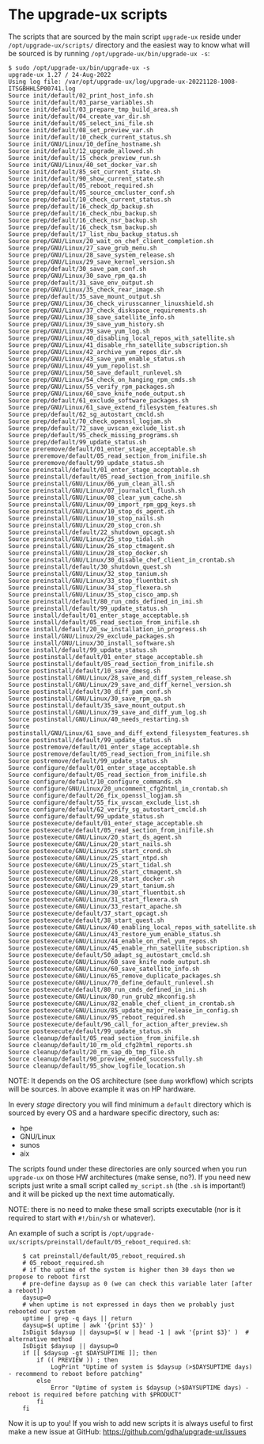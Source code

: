 # The upgrade-ux scripts

The scripts that are sourced by the main script `upgrade-ux` reside under `/opt/upgrade-ux/scripts/` directory and the easiest way to know what will be sourced is by running `/opt/upgrade-ux/bin/upgrade-ux -s`:

    $ sudo /opt/upgrade-ux/bin/upgrade-ux -s
    upgrade-ux 1.27 / 24-Aug-2022
    Using log file: /var/opt/upgrade-ux/log/upgrade-ux-20221128-1008-ITSGBHHLSP00741.log
    Source init/default/02_print_host_info.sh
    Source init/default/03_parse_variables.sh
    Source init/default/03_prepare_tmp_build_area.sh
    Source init/default/04_create_var_dir.sh
    Source init/default/05_select_ini_file.sh
    Source init/default/08_set_preview_var.sh
    Source init/default/10_check_current_status.sh
    Source init/GNU/Linux/10_define_hostname.sh
    Source init/default/12_upgrade_allowed.sh
    Source init/default/15_check_preview_run.sh
    Source init/GNU/Linux/40_set_docker_var.sh
    Source init/default/85_set_current_state.sh
    Source init/default/90_show_current_state.sh
    Source prep/default/05_reboot_required.sh
    Source prep/default/05_source_cmcluster_conf.sh
    Source prep/default/10_check_current_status.sh
    Source prep/default/16_check_dp_backup.sh
    Source prep/default/16_check_nbu_backup.sh
    Source prep/default/16_check_nsr_backup.sh
    Source prep/default/16_check_tsm_backup.sh
    Source prep/default/17_list_nbu_backup_status.sh
    Source prep/GNU/Linux/20_wait_on_chef_client_completion.sh
    Source prep/GNU/Linux/27_save_grub_menu.sh
    Source prep/GNU/Linux/28_save_system_release.sh
    Source prep/GNU/Linux/29_save_kernel_version.sh
    Source prep/default/30_save_pam_conf.sh
    Source prep/GNU/Linux/30_save_rpm_qa.sh
    Source prep/default/31_save_env_output.sh
    Source prep/GNU/Linux/35_check_rear_image.sh
    Source prep/default/35_save_mount_output.sh
    Source prep/GNU/Linux/36_check_virusscanner_linuxshield.sh
    Source prep/GNU/Linux/37_check_diskspace_requirements.sh
    Source prep/GNU/Linux/38_save_satellite_info.sh
    Source prep/GNU/Linux/39_save_yum_history.sh
    Source prep/GNU/Linux/39_save_yum_log.sh
    Source prep/GNU/Linux/40_disabling_local_repos_with_satellite.sh
    Source prep/GNU/Linux/41_disable_rhn_satellite_subscription.sh
    Source prep/GNU/Linux/42_archive_yum_repos_dir.sh
    Source prep/GNU/Linux/43_save_yum_enable_status.sh
    Source prep/GNU/Linux/49_yum_repolist.sh
    Source prep/GNU/Linux/50_save_default_runlevel.sh
    Source prep/GNU/Linux/54_check_on_hanging_rpm_cmds.sh
    Source prep/GNU/Linux/55_verify_rpm_packages.sh
    Source prep/GNU/Linux/60_save_knife_node_output.sh
    Source prep/default/61_exclude_software_packages.sh
    Source prep/GNU/Linux/61_save_extend_filesystem_features.sh
    Source prep/default/62_sg_autostart_cmcld.sh
    Source prep/default/70_check_openssl_logjam.sh
    Source prep/default/72_save_uvscan_exclude_list.sh
    Source prep/default/95_check_missing_programs.sh
    Source prep/default/99_update_status.sh
    Source preremove/default/01_enter_stage_acceptable.sh
    Source preremove/default/05_read_section_from_inifile.sh
    Source preremove/default/99_update_status.sh
    Source preinstall/default/01_enter_stage_acceptable.sh
    Source preinstall/default/05_read_section_from_inifile.sh
    Source preinstall/GNU/Linux/06_yum_clean_all.sh
    Source preinstall/GNU/Linux/07_journalctl_flush.sh
    Source preinstall/GNU/Linux/08_clear_yum_cache.sh
    Source preinstall/GNU/Linux/09_import_rpm_gpg_keys.sh
    Source preinstall/GNU/Linux/10_stop_ds_agent.sh
    Source preinstall/GNU/Linux/10_stop_nails.sh
    Source preinstall/GNU/Linux/20_stop_cron.sh
    Source preinstall/default/22_shutdown_opcagt.sh
    Source preinstall/GNU/Linux/25_stop_tidal.sh
    Source preinstall/GNU/Linux/26_stop_ctmagent.sh
    Source preinstall/GNU/Linux/28_stop_docker.sh
    Source preinstall/GNU/Linux/30_disable_chef_client_in_crontab.sh
    Source preinstall/default/30_shutdown_quest.sh
    Source preinstall/GNU/Linux/32_stop_tanium.sh
    Source preinstall/GNU/Linux/33_stop_fluentbit.sh
    Source preinstall/GNU/Linux/34_stop_flexera.sh
    Source preinstall/GNU/Linux/35_stop_cisco_amp.sh
    Source preinstall/default/80_run_cmds_defined_in_ini.sh
    Source preinstall/default/99_update_status.sh
    Source install/default/01_enter_stage_acceptable.sh
    Source install/default/05_read_section_from_inifile.sh
    Source install/default/20_sw_installation_in_progress.sh
    Source install/GNU/Linux/29_exclude_packages.sh
    Source install/GNU/Linux/30_install_software.sh
    Source install/default/99_update_status.sh
    Source postinstall/default/01_enter_stage_acceptable.sh
    Source postinstall/default/05_read_section_from_inifile.sh
    Source postinstall/default/10_save_dmesg.sh
    Source postinstall/GNU/Linux/28_save_and_diff_system_release.sh
    Source postinstall/GNU/Linux/29_save_and_diff_kernel_version.sh
    Source postinstall/default/30_diff_pam_conf.sh
    Source postinstall/GNU/Linux/30_save_rpm_qa.sh
    Source postinstall/default/35_save_mount_output.sh
    Source postinstall/GNU/Linux/39_save_and_diff_yum_log.sh
    Source postinstall/GNU/Linux/40_needs_restarting.sh
    Source postinstall/GNU/Linux/61_save_and_diff_extend_filesystem_features.sh
    Source postinstall/default/99_update_status.sh
    Source postremove/default/01_enter_stage_acceptable.sh
    Source postremove/default/05_read_section_from_inifile.sh
    Source postremove/default/99_update_status.sh
    Source configure/default/01_enter_stage_acceptable.sh
    Source configure/default/05_read_section_from_inifile.sh
    Source configure/default/10_configure_commands.sh
    Source configure/GNU/Linux/20_uncomment_cfg2html_in_crontab.sh
    Source configure/default/26_fix_openssl_logjam.sh
    Source configure/default/55_fix_uvscan_exclude_list.sh
    Source configure/default/62_verify_sg_autostart_cmcld.sh
    Source configure/default/99_update_status.sh
    Source postexecute/default/01_enter_stage_acceptable.sh
    Source postexecute/default/05_read_section_from_inifile.sh
    Source postexecute/GNU/Linux/20_start_ds_agent.sh
    Source postexecute/GNU/Linux/20_start_nails.sh
    Source postexecute/GNU/Linux/25_start_crond.sh
    Source postexecute/GNU/Linux/25_start_ntpd.sh
    Source postexecute/GNU/Linux/25_start_tidal.sh
    Source postexecute/GNU/Linux/26_start_ctmagent.sh
    Source postexecute/GNU/Linux/28_start_docker.sh
    Source postexecute/GNU/Linux/29_start_tanium.sh
    Source postexecute/GNU/Linux/30_start_fluentbit.sh
    Source postexecute/GNU/Linux/31_start_flexera.sh
    Source postexecute/GNU/Linux/33_restart_apache.sh
    Source postexecute/default/37_start_opcagt.sh
    Source postexecute/default/38_start_quest.sh
    Source postexecute/GNU/Linux/40_enabling_local_repos_with_satellite.sh
    Source postexecute/GNU/Linux/43_restore_yum_enable_status.sh
    Source postexecute/GNU/Linux/44_enable_on_rhel_yum_repos.sh
    Source postexecute/GNU/Linux/45_enable_rhn_satellite_subscription.sh
    Source postexecute/default/50_adapt_sg_autostart_cmcld.sh
    Source postexecute/GNU/Linux/60_save_knife_node_output.sh
    Source postexecute/GNU/Linux/60_save_satellite_info.sh
    Source postexecute/GNU/Linux/65_remove_duplicate_packages.sh
    Source postexecute/GNU/Linux/70_define_default_runlevel.sh
    Source postexecute/default/80_run_cmds_defined_in_ini.sh
    Source postexecute/GNU/Linux/80_run_grub2_mkconfig.sh
    Source postexecute/GNU/Linux/82_enable_chef_client_in_crontab.sh
    Source postexecute/GNU/Linux/85_update_major_release_in_config.sh
    Source postexecute/GNU/Linux/95_reboot_required.sh
    Source postexecute/default/96_call_for_action_after_preview.sh
    Source postexecute/default/99_update_status.sh
    Source cleanup/default/05_read_section_from_inifile.sh
    Source cleanup/default/10_rm_old_cfg2html_reports.sh
    Source cleanup/default/20_rm_sap_db_tmp_file.sh
    Source cleanup/default/90_preview_ended_successfully.sh
    Source cleanup/default/95_show_logfile_location.sh

NOTE: It depends on the OS architecture (see `dump` workflow) which scripts will be sources. In above example it was on HP hardware.

In every _stage_ directory you will find minimum a `default` directory which is sourced by every OS and a hardware specific directory, such as:

 - hpe
 - GNU/Linux
 - sunos
 - aix

The scripts found under these directories are only sourced when you run `upgrade-ux` on those HW architectures (make sense, no?).
If you need new scripts just write a small script called `my_script.sh` (the `.sh` is important!) and it will be picked up the next time automatically.

NOTE: there is no need to make these small scripts executable (nor is it required to start with `#!/bin/sh` or whatever).

An example of such a script is `/opt/upgrade-ux/scripts/preinstall/default/05_reboot_required.sh`:

```
    $ cat preinstall/default/05_reboot_required.sh
    # 05_reboot_required.sh
    # if the uptime of the system is higher then 30 days then we propose to reboot first
    # pre-define daysup as 0 (we can check this variable later [after a reboot])
    daysup=0
    # when uptime is not expressed in days then we probably just rebooted our system
    uptime | grep -q days || return
    daysup=$( uptime | awk '{print $3}' )
    IsDigit $daysup || daysup=$( w | head -1 | awk '{print $3}' )  # alternative method
    IsDigit $daysup || daysup=0
    if [[ $daysup -gt $DAYSUPTIME ]]; then
        if (( PREVIEW )) ; then
            LogPrint "Uptime of system is $daysup (>$DAYSUPTIME days) - recommend to reboot before patching"
        else
            Error "Uptime of system is $daysup (>$DAYSUPTIME days) - reboot is required before patching with $PRODUCT"
        fi
    fi
```

Now it is up to you! If you wish to add new scripts it is always useful to first make a new issue at GitHub: https://github.com/gdha/upgrade-ux/issues

